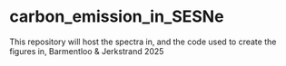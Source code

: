 # carbon_emission_in_SESNe
This repository will host the spectra in, and the code used to create the figures in, Barmentloo &amp; Jerkstrand 2025

